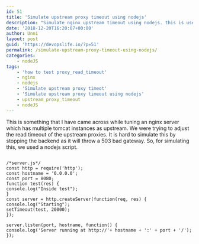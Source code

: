 ```yaml
---
id: 51
title: 'Simulate upstream proxy timeout using nodejs'
description: "Simulate nginx upstream timeout using nodejs. this is useful when we want to simulate slowness in upstream without making it completely down"
date: '2018-12-20T16:20:07+00:00'
author: Unni
layout: post
guid: 'https://devopslife.io/?p=51'
permalink: /simulate-upstream-proxy-timeout-using-nodejs/
categories:
    - nodeJS
tags:
    - 'how to test proxy_read_timeout'
    - nginx
    - nodejs
    - 'Simulate upstream proxy timeot'
    - 'Simulate upstream proxy timeout using nodejs'
    - upstream_proxy_timeout
    - nodeJS
---
```


This is something that I have came across while tuning an nginx server which has multiple tomcat instances as upstream. We were trying to adjust the read timeout of the upstream proxies. It is hard to simulate this by stopping the backend as it will throw a 503 bad gateway. So, for simulating this, we used a nodejs script.

```

/*server.js*/
const http = require('http');
const hostname = '0.0.0.0';
const port = 8080;
function test(res) {
console.log("Inside test");
}
const server = http.createServer(function(req, res) {
console.log("Starting");
setTimeout(test, 20000);
});

server.listen(port, hostname, function() {
console.log('Server running at http://'+ hostname + ':' + port + '/');
});

```